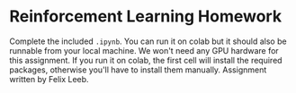 # Reinforcement Learning Homework #

Complete the included `.ipynb`. You can run it on colab but it should also be runnable from your local machine. We won't need any GPU hardware for this assignment. If you run it on colab, the first cell will install the required packages, otherwise you'll have to install them manually. Assignment written by Felix Leeb.
